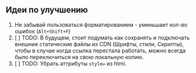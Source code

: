 

## Идеи по улучшению

1. Не забывай пользоваться форматированием - уменьшает кол-во ошибок (`Alt+Shift+F`)
2. [ ] TODO: В будущем, стоит подумать как сохранять и подключать внешние статические файлы из CDN (Шрифты, стили, Скрипты), чтобы в случае когда ссылка перестала работать, можно всегда было переключиться на свою локальную копию.
3. [ ] TODO: Убрать аттрибуты `style=` из html. 